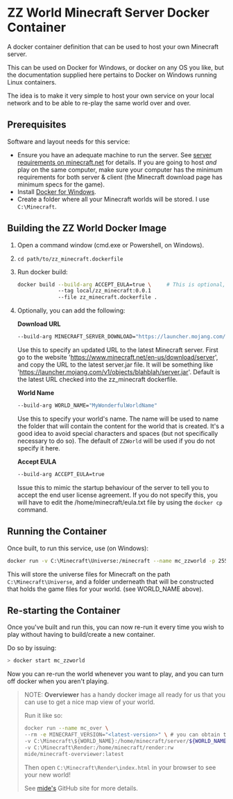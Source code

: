 # ZZ World Minecraft Server Docker Container

A docker container definition that can be used to host your own Minecraft server.

This can be used on Docker for Windows, or docker on any OS you like, but the documentation
supplied here pertains to Docker on Windows running Linux containers.

The idea is to make it very simple to host your own service on your local network and
to be able to re-play the same world over and over.

## Prerequisites

Software and layout needs for this service:

- Ensure you have an adequate machine to run the server. See [server requirements on
minecraft.net](https://minecraft.fandom.com/wiki/Server/Requirements) for details. If
you are going to host _and_ play on the same computer, make sure your computer has the
minimum requirements for both server & client (the Minecraft download page has minimum
specs for the game).
- Install [Docker for Windows](https://docs.docker.com/desktop/windows/install/).
- Create a folder where all your Minecraft worlds will be stored. I use `C:\Minecraft`.

## Building the ZZ World Docker Image

1. Open a command window (cmd.exe or Powershell, on Windows).
1. `cd path/to/zz_minecraft.dockerfile`
1. Run docker build:

    ```bash
    docker build --build-arg ACCEPT_EULA=true \     # This is optional, but recommended.
                 --tag local/zz_minecraft:0.0.1
                 --file zz_minecraft.dockerfile .
    ```

1. Optionally, you can add the following:

    **Download URL**

    ```bash
    --build-arg MINECRAFT_SERVER_DOWNLOAD="https://launcher.mojang.com/v1/objects/blahblah/server.jar"
    ```

    Use this to specify an updated URL to the latest Minecraft server.
    First go to the website 'https://www.minecraft.net/en-us/download/server',
    and copy the URL to the latest server.jar file. It will be something like
    'https://launcher.mojang.com/v1/objects/blahblah/server.jar'. Default is
    the latest URL checked into the zz_minecraft dockerfile.

    **World Name**

    ```bash
    --build-arg WORLD_NAME="MyWonderfulWorldName"
    ```

    Use this to specify your world's name. The name will be used to name the
    folder that will contain the content for the world that is created. It's a
    good idea to avoid special characters and spaces (but not specifically
    necessary to do so). The default of `ZZWorld` will be used if you do not
    specify it here.

    **Accept EULA**

    ```bash
    --build-arg ACCEPT_EULA=true
    ```

    Issue this to mimic the startup behaviour of the server to tell you to accept
    the end user license agreement. If you do not specify this, you will have to
    edit the /home/minecraft/eula.txt file by using the `docker cp` command.

## Running the Container

Once built, to run this service, use (on Windows):

```bash
docker run -v C:\Minecraft\Universe:/minecraft --name mc_zzworld -p 25565:25565 local/zz_minecraft:0.0.1
```

This will store the universe files for Minecraft on the path `C:\Minecraft\Universe`,
and a folder underneath that will be constructed that holds the game files for your
world. (see WORLD_NAME above).

## Re-starting the Container

Once you've built and run this, you can now re-run it every time you wish to play without
having to build/create a new container.

Do so by issuing:

```bash
> docker start mc_zzworld
```

Now you can re-run the world whenever you want to play, and you can turn off
docker when you aren't playing.

> NOTE: **Overviewer** has a handy docker image all ready for us that you can use to get a nice
> map view of your world.
>
> Run it like so:
>
> ```bash
> docker run --name mc_over \
> --rm -e MINECRAFT_VERSION="<latest-version>" \ # you can obtain this from the Minecraft server download site...
> -v C:\Minecraft\${WORLD_NAME}:/home/minecraft/server/${WORLD_NAME}/:ro
> -v C:\Minecraft\Render:/home/minecraft/render:rw
> mide/minecraft-overviewer:latest
> ```
>
> Then open `C:\Minecraft\Render\index.html` in your browser to see your new  world!
>
> See [mide's](https://github.com/mide/minecraft-overviewer) GitHub site for more details.
